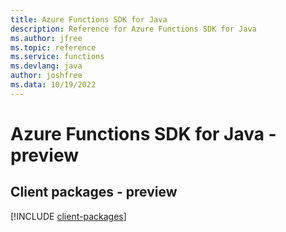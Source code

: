```yaml
---
title: Azure Functions SDK for Java
description: Reference for Azure Functions SDK for Java
ms.author: jfree
ms.topic: reference
ms.service: functions
ms.devlang: java
author: joshfree
ms.data: 10/19/2022
---
```

# Azure Functions SDK for Java - preview

## Client packages - preview
[!INCLUDE [client-packages](functions-client-index.md)]